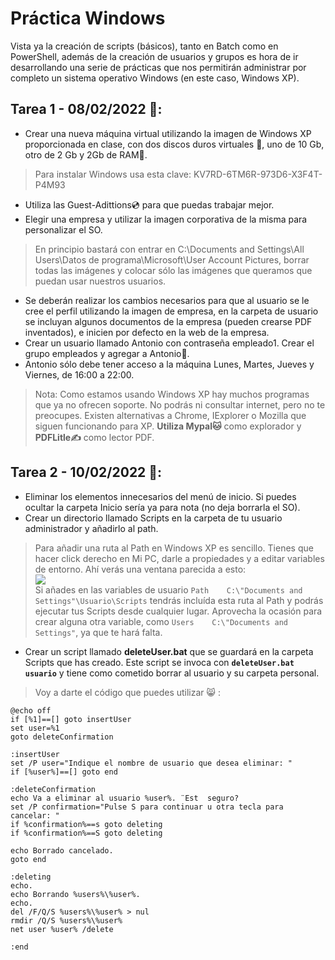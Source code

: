 # Práctica Windows

Vista ya la creación de scripts (básicos), tanto en Batch como en PowerShell, además de la creación de usuarios y grupos es hora de ir desarrollando una serie de prácticas que nos permitirán administrar por completo un sistema operativo Windows (en este caso, Windows XP).

## Tarea 1 - 08/02/2022 📆:
- Crear una nueva máquina virtual utilizando la imagen de Windows XP proporcionada en clase, con dos discos duros virtuales 💽, uno de 10 Gb, otro de 2 Gb y 2Gb de RAM🐏.
 > Para instalar Windows usa esta clave: KV7RD-6TM6R-973D6-X3F4T-P4M93
- Utiliza las Guest-Adittions💿 para que puedas trabajar mejor.
- Elegir una empresa y utilizar la imagen corporativa de la misma para personalizar el SO.
 > En principio bastará con entrar en C:\Documents and Settings\All Users\Datos de programa\Microsoft\User Account Pictures, borrar todas las imágenes y colocar sólo las imágenes que queramos que puedan usar nuestros usuarios.
- Se deberán realizar los cambios necesarios para que al usuario se le cree el perfil utilizando la imagen de empresa, en la carpeta de usuario se incluyan algunos documentos de la empresa (pueden crearse PDF inventados), e inicien por defecto en la web de la empresa.
- Crear un usuario llamado Antonio con contraseña empleado1. Crear el grupo empleados y agregar a Antonio👨.
- Antonio sólo debe tener acceso a la máquina Lunes, Martes, Jueves y Viernes, de 16:00 a 22:00.
 > Nota: Como estamos usando Windows XP hay muchos programas que ya no ofrecen soporte. No podrás ni consultar internet, pero no te preocupes. Existen alternativas a Chrome, IExplorer o Mozilla que siguen funcionando para XP. **Utiliza Mypal🐱** como explorador y **PDFLitle✍️** como lector PDF.

## Tarea 2 - 10/02/2022 📆:
- Eliminar los elementos innecesarios del menú de inicio. Si puedes ocultar la carpeta Inicio sería ya para nota (no deja borrarla el SO).
- Crear un directorio llamado Scripts en la carpeta de tu usuario administrador y añadirlo al path.
 > Para añadir una ruta al Path en Windows XP es sencillo. Tienes que hacer click derecho en Mi PC, darle a propiedades y a editar variables de entorno. Ahí verás una ventana parecida a esto:  
  ![](https://articles-images.sftcdn.net/wp-content/uploads/sites/2/2008/12/variableswin.png)  
  Si añades en las variables de usuario `Path    C:\"Documents and Settings"\Usuario\Scripts` tendrás incluída esta ruta al Path y podrás ejecutar tus Scripts desde cualquier lugar. Aprovecha la ocasión para crear alguna otra variable, como `Users    C:\"Documents and Settings"`, ya que te hará falta.
- Crear un script llamado **deleteUser.bat** que se guardará en la carpeta Scripts que has creado. Este script se invoca con **`deleteUser.bat usuario`** y tiene como cometido borrar al usuario y su carpeta personal.
> Voy a darte el código que puedes utilizar 😸 :  
  ```
@echo off
if [%1]==[] goto insertUser
set user=%1
goto deleteConfirmation

:insertUser
set /P user="Indique el nombre de usuario que desea eliminar: "
if [%user%]==[] goto end

:deleteConfirmation
echo Va a eliminar al usuario %user%. ¨Est  seguro?
set /P confirmation="Pulse S para continuar u otra tecla para cancelar: "
if %confirmation%==s goto deleting
if %confirmation%==S goto deleting

echo Borrado cancelado.
goto end

:deleting
echo.
echo Borrando %users%\%user%.
echo.
del /F/Q/S %users%\%user% > nul
rmdir /Q/S %users%\%user%
net user %user% /delete

:end
  ```
